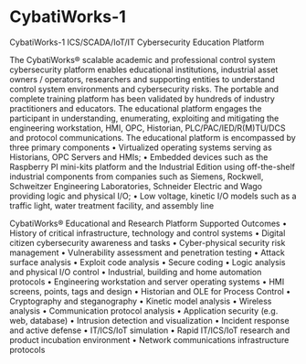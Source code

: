 # CybatiWorks-1
CybatiWorks-1 ICS/SCADA/IoT/IT Cybersecurity Education Platform

The CybatiWorks® scalable academic and professional control system cybersecurity platform enables educational institutions, industrial asset owners / operators, researchers and supporting entities to understand control system environments and cybersecurity risks.   The portable and complete training platform has been validated by hundreds of industry practitioners and educators.  The educational platform engages the participant in understanding, enumerating, exploiting and mitigating the engineering workstation, HMI, OPC, Historian, PLC/PAC/IED/R(M)TU/DCS and protocol communications.  The educational platform is encompassed by three primary components 
•	Virtualized operating systems serving as Historians, OPC Servers and HMIs; 
•	Embedded devices such as the Raspberry PI mini-kits platform and the Industrial Edition using off-the-shelf industrial components from companies such as Siemens, Rockwell, Schweitzer Engineering Laboratories, Schneider Electric and Wago providing logic and physical I/O;
•	Low voltage, kinetic I/O models such as a traffic light, water treatment facility, and assembly line

CybatiWorks® Educational and Research Platform Supported Outcomes 
•	History of critical infrastructure, technology and control systems
•	Digital citizen cybersecurity awareness and tasks
•	Cyber-physical security risk management 
•	Vulnerability assessment and penetration testing
•	Attack surface analysis
•	Exploit code analysis
•	Secure coding
•	Logic analysis and physical I/O control
•	Industrial, building and home automation protocols 
•	Engineering workstation and server operating systems
•	HMI screens, points, tags and design
•	Historian and OLE for Process Control
•	Cryptography and steganography 
•	Kinetic model analysis
•	Wireless analysis
•	Communication protocol analysis
•	Application security (e.g. web, database)
•	Intrusion detection and visualization
•	Incident response and active defense
•	IT/ICS/IoT simulation
•	Rapid IT/ICS/IoT research and product incubation environment
•	Network communications infrastructure protocols
